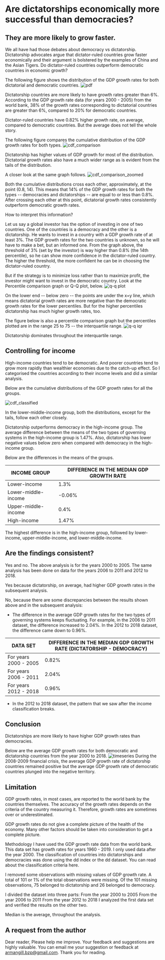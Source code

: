 # Are dictatorships economically more successful than democracies?
## They are more likely to grow faster.

We all have had those debates about democracy vs dictatorship. Dictatorship advocates argue that dictator-ruled countries grow faster economically and their argument is bolstered by the examples of China and the Asian Tigers. 
Do dictator-ruled countries outperform democratic countries in economic growth?

The following figure shows the distribution of the GDP growth rates for both dictatorial and democratic countries.
![pdf](Images/pdf.png)

Dictatorship countries are more likely to have growth rates greater than 6%. According to the GDP growth rate data (for years 2000 - 2005) from the world bank, 38% of the growth rates corresponding to dictatorial countries are greater than 6%, compared to 20% for democratic countries.

Dictator-ruled countries have 0.82% higher growth rate, on average, compared to democratic countries. But the average does not tell the whole story.

The following figure compares the cumulative distribution of the GDP growth rates for both types.
![cdf_comparison](Images/comparing_cdf.png)

Dictatorship has higher values of GDP growth for most of the distribution. Dictatorial growth rates also have a much wider range as is evident from the tails of the distribution.

A closer look at the same graph follows.
![cdf_comparison_zoomed](Images/comparing_cdf_zoomed.png)

Both the cumulative distributions cross each other, approximately, at the point (0.8, 14). This means that 14% of the GDP growth rates for both the types -- democracies and dictatorships -- are equal to or less than 0.8%.
After crossing each other at this point, dictatorial growth rates consistently outperform democratic growth rates.

How to interpret this information?

Let us say a global investor has the option of investing in one of two countries. One of the countries is a democracy and the other is a dictatorship. He wants to invest in a country with a GDP growth rate of at least 3%. The GDP growth rates for the two countries is unknown, so he will have to make a bet, but an informed one. From the graph above, the threshold of 3% (set by the investor) is way higher than 0.8% (the 14th percentile), so he can show more confidence in the dictator-ruled country. The higher the threshold, the more confident he can be in choosing the dictator-ruled country.

But if the strategy is to minimize loss rather than to maximize profit, the investor might want to invest in the democratic country. 
Look at the Percentile comparison graph or Q-Q plot, below.
![q-q plot](Images/Percentile_comparison.png)

On the lower end -- below zero -- the points are under the x=y line, which means dictatorial growth rates are more negative than the democratic growth rates for the lower percentiles. 
But for the higher percentiles dictatorship has much higher growth rates, too.

The figure below is also a percentile comparison graph but the percentiles plotted are in the range 25 to 75 -- the interquartile range.
![q-q iqr](Images/percentile_comparison_iqr.png)

Dictatorship dominates throughout the interquartile range.

## Controlling for income
High-income countries tend to be democratic. And poorer countries tend to grow more rapidly than wealthier economies due to the catch-up effect. 
So I categorised the countries according to their income levels and did a similar analysis.

Below are the cumulative distributions of the GDP growth rates for all the groups.

![cdf_classified](Images/cdf_classified.png)

In the lower-middle-income group, both the distributions, except for the tails, follow each other closely. 

Dictatorship outperforms democracy in the high-income group. The average difference between the means of the two types of governing systems in the high-income group is 1.47%. Also, dictatorship has lower negative values below zero when compared with democracy in the high-income group.

Below are the differences in the means of the groups.

INCOME GROUP | DIFFERENCE IN THE MEDIAN GDP GROWTH RATE
-------------|-----------------------------------------
Lower-income | 1.3%
Lower-middle-income | -0.06%
Upper-middle-income | 0.4%
High-income | 1.47%

The highest difference is in the high-income group, followed by lower-income, upper-middle-income, and lower-middle-income.

## Are the findings consistent?
Yes and no.
The above analysis is for the years 2000 to 2005. The same analysis has been done on data for the years 2006 to 2011 and 2012 to 2018.

Yes because dictatorship, on average, had higher GDP growth rates in the subsequent analysis.

No, because there are some discrepancies between the results shown above and in the subsequent analysis:
 - The difference in the average GDP growth rates for the two types of governing systems keeps fluctuating. For example, in the 2006 to 2011 dataset, the difference increased to 2.04%. In the 2012 to 2018 dataset, the difference came down to 0.96%.
 
  DATA SET | DIFFERENCE IN THE MEDIAN GDP GROWTH RATE (DICTATORSHIP - DEMOCRACY)
 ----------|--------------------------------------------------------------------
 For years 2000 - 2005 | 0.82%
 For years 2006 - 2011 | 2.04%
 For years 2012 - 2018 | 0.96%
 
 - In the 2012 to 2018 dataset, the pattern that we saw after the income classification breaks.

## Conclusion
Dictatorships are more likely to have higher GDP growth rates than democracies.

Below are the average GDP growth rates for both democratic and dictatorship countries from the year 2000 to 2018.
![timeseries](Images/timeseries.png)
During the 2008-2009 financial crisis, the average GDP growth rate of dictatorship countries remained positive but the average GDP growth rate of democratic countries plunged into the negative territory.

## Limitation
GDP growth rates, in most cases, are reported to the world bank by the countries themselves. The accuracy of the growth rates depends on the criteria of the country measuring it. Therefore, growth rates are sometimes over or underestimated.

GDP growth rates do not give a complete picture of the health of the economy. Many other factors should be taken into consideration to get a complete picture.

Methodology
I have used the GDP growth rate data from the world bank. This data set has growth rates for years 1960 - 2019. I only used data after the year 2000.
The classification of countries into dictatorships and democracies was done using the dd index or the dd dataset. You can read about the classification criteria here.

I removed some observations with missing values of GDP growth rate. A total of 101 or 1% of the total observations were missing. Of the 101 missing observations, 75 belonged to dictatorship and 26 belonged to democracy.

I divided the dataset into three parts:
From the year 2000 to 2005
From the year 2006 to 2011
From the year 2012 to 2018
I analyzed the first data set and verified the results on the other two.

Median is the average, throughout the analysis.

## A request from the author
Dear reader,
Please help me improve. Your feedback and suggestions are highly valuable. You can email me your suggestion or feedback at armangill.bzp@gmail.com.
Thank you for reading.
